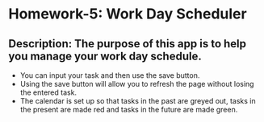 # Homework-5: Work Day Scheduler

## Description: The purpose of this app is to help you manage your work day schedule. 

* You can input your task and then use the save button. 
* Using the save button will allow you to refresh the page without losing the entered task. 
* The calendar is set up so that tasks in the past are greyed out, tasks in the present are made red and tasks in the future are made green. 


